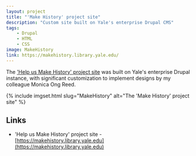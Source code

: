 ```yaml
---
layout: project
title: "'Make History' project site"
description: "Custom site built on Yale's enterprise Drupal CMS"
tags: 
    - Drupal
    - HTML
    - CSS
image: MakeHistory
link: https://makehistory.library.yale.edu/
---
```


The ['Help us Make History' project site](https://makehistory.library.yale.edu)
was built on Yale's enterprise Drupal instance, with significant customization
to implement designs by my colleague Monica Ong Reed.

{% include imgset.html slug="MakeHistory" alt="The 'Make History' project site" %}  

## Links  

* 'Help us Make History' project site - [https://makehistory.library.yale.edu](https://makehistory.library.yale.edu)  